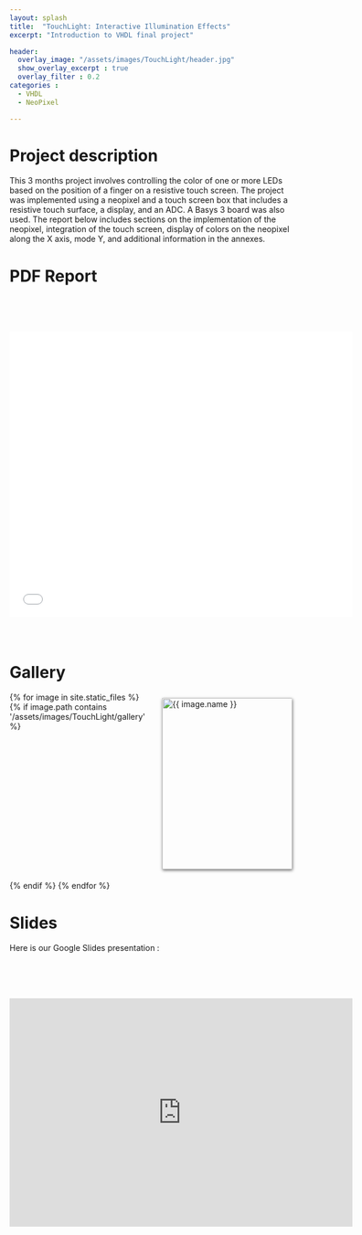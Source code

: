 ```yaml
---
layout: splash
title:  "TouchLight: Interactive Illumination Effects"
excerpt: "Introduction to VHDL final project"

header: 
  overlay_image: "/assets/images/TouchLight/header.jpg"
  show_overlay_excerpt : true
  overlay_filter : 0.2
categories : 
  - VHDL
  - NeoPixel

---
```


# Project description 

This 3 months project involves controlling the color of one or more LEDs based on the position of a finger on a resistive touch screen. The project was implemented using a neopixel and a touch screen box that includes a resistive touch surface, a display, and an ADC. A Basys 3 board was also used. The report below includes sections on the implementation of the neopixel, integration of the touch screen, display of colors on the neopixel along the X axis, mode Y, and additional information in the annexes.

# PDF Report 
<div style="text-align:center; margin-top:80px; margin-bottom:80px;">
<iframe src="/assets/images/TouchLight/project_report.pdf" style="width:600px; height:500px;" frameborder="0"></iframe>
</div>

# Gallery


<div class="gallery">
  {% for image in site.static_files %}
    {% if image.path contains '/assets/images/TouchLight/gallery' %}
      <div class="gallery-item" style="box-shadow: 2px 2px 5px rgba(0,0,0,0.3);">
        <a href="{{ image.path }}" data-lightbox="gallery">
          <img src="{{ image.path }}" alt="{{ image.name }}" style="max-width:100%; max-height:100%;">
        </a> 
      </div>
    {% endif %}
  {% endfor %}
</div>

<style>
.gallery {
  display: grid;
  grid-template-columns: repeat(auto-fit, minmax(200px, 1fr));
  grid-gap: 10px;
  justify-content: center;
}

.gallery-item {
  flex: 0 0 calc(25% - 20px);
  margin: 10px;
}

.gallery img {
  min-width: 100%;
  min-height: 100%;
  max-width: 100%;
  height: 300px;
  display: block;
  margin: 0 auto;
  box-shadow: 0px 2px 5px rgba(0, 0, 0, 0.3);
}

@media screen and (max-width: 767px) {
  .gallery-item {
    flex-basis: calc(50% - 20px);
  }
}
</style>


# Slides

Here is our Google Slides presentation :

<div style="text-align:center; margin-top:80px; margin-bottom:80px;">
<iframe src="https://docs.google.com/presentation/d/1u-xUvSW6nCS6rS0w4zPCPsZCQlNiDVicjZBKPYF13Pg/edit?usp=sharing" frameborder="0" width="600" height="400" allowfullscreen="true" mozallowfullscreen="true" webkitallowfullscreen="true"></iframe>
</div>

